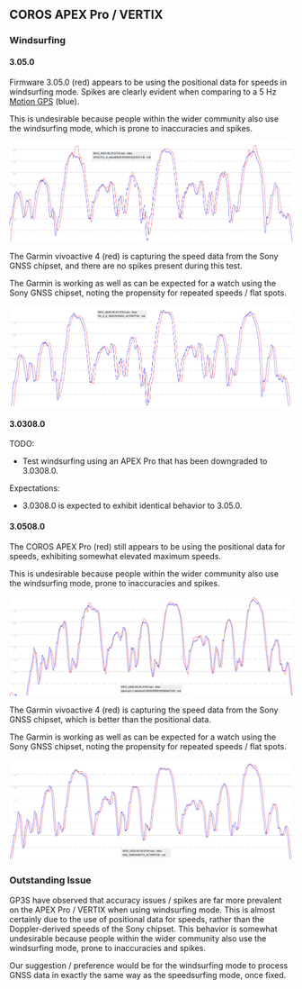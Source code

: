 ## COROS APEX Pro / VERTIX

### Windsurfing

#### 3.05.0

Firmware 3.05.0 (red) appears to be using the positional data for speeds in windsurfing mode. Spikes are clearly evident when comparing to a 5 Hz [Motion GPS](https://www.motion-gps.com/motion/index.html) (blue).

This is undesirable because people within the wider community also use the windsurfing mode, which is prone to inaccuracies and spikes.

![v-3-05-0-apex-pro-wsurf](img/v-3-05-0-apex-pro-wsurf.png)

The Garmin vivoactive 4 (red) is capturing the speed data from the Sony GNSS chipset, and there are no spikes present during this test.

The Garmin is working as well as can be expected for a watch using the Sony GNSS chipset, noting the propensity for repeated speeds / flat spots.

![v-3-05-0-va-4-wsurf](img/v-3-05-0-va-4-wsurf.png)



#### 3.0308.0

TODO:

- Test windsurfing using an APEX Pro that has been downgraded to 3.0308.0.

Expectations:

- 3.0308.0 is expected to exhibit identical behavior to 3.05.0.



#### 3.0508.0

The COROS APEX Pro (red) still appears to be using the positional data for speeds, exhibiting somewhat elevated maximum speeds.

This is undesirable because people within the wider community also use the windsurfing mode, prone to inaccuracies and spikes.

![v-3-0510-0-coros](img/v-3-0508-0-apex-pro-wsurf.png)

The Garmin vivoactive 4 (red) is capturing the speed data from the Sony GNSS chipset, which is better than the positional data.

The Garmin is working as well as can be expected for a watch using the Sony GNSS chipset, noting the propensity for repeated speeds / flat spots.

![v-3-0508-0-va-4-wsurf](img/v-3-0508-0-va-4-wsurf.png)



### Outstanding Issue

GP3S have observed that accuracy issues / spikes are far more prevalent on the APEX Pro / VERTIX when using windsurfing mode. This is almost certainly due to the use of positional data for speeds, rather than the Doppler-derived speeds of the Sony chipset. This behavior is somewhat undesirable because people within the wider community also use the windsurfing mode, prone to inaccuracies and spikes.

Our suggestion / preference would be for the windsurfing mode to process GNSS data in exactly the same way as the speedsurfing mode, once fixed.
